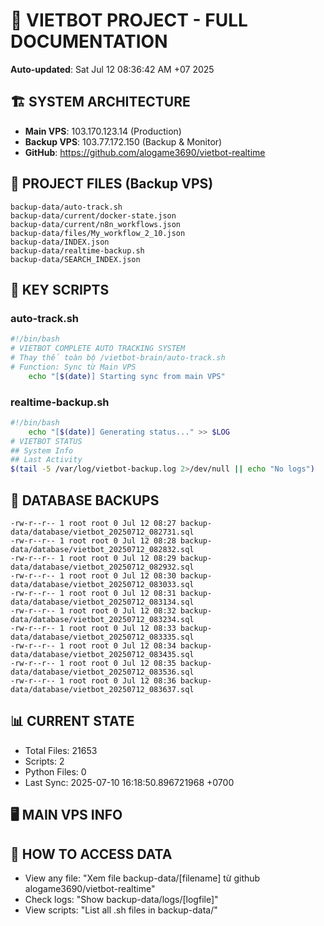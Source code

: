 # 🤖 VIETBOT PROJECT - FULL DOCUMENTATION
**Auto-updated**: Sat Jul 12 08:36:42 AM +07 2025

## 🏗️ SYSTEM ARCHITECTURE
- **Main VPS**: 103.170.123.14 (Production)
- **Backup VPS**: 103.77.172.150 (Backup & Monitor)
- **GitHub**: https://github.com/alogame3690/vietbot-realtime

## 📁 PROJECT FILES (Backup VPS)
```
backup-data/auto-track.sh
backup-data/current/docker-state.json
backup-data/current/n8n_workflows.json
backup-data/files/My_workflow_2_10.json
backup-data/INDEX.json
backup-data/realtime-backup.sh
backup-data/SEARCH_INDEX.json
```

## 🔧 KEY SCRIPTS
### auto-track.sh
```bash
#!/bin/bash
# VIETBOT COMPLETE AUTO TRACKING SYSTEM
# Thay thế toàn bộ /vietbot-brain/auto-track.sh
# Function: Sync từ Main VPS
    echo "[$(date)] Starting sync from main VPS"
```
### realtime-backup.sh
```bash
#!/bin/bash
    echo "[$(date)] Generating status..." >> $LOG
# VIETBOT STATUS
## System Info
## Last Activity
$(tail -5 /var/log/vietbot-backup.log 2>/dev/null || echo "No logs")
```

## 💾 DATABASE BACKUPS
```
-rw-r--r-- 1 root root 0 Jul 12 08:27 backup-data/database/vietbot_20250712_082731.sql
-rw-r--r-- 1 root root 0 Jul 12 08:28 backup-data/database/vietbot_20250712_082832.sql
-rw-r--r-- 1 root root 0 Jul 12 08:29 backup-data/database/vietbot_20250712_082932.sql
-rw-r--r-- 1 root root 0 Jul 12 08:30 backup-data/database/vietbot_20250712_083033.sql
-rw-r--r-- 1 root root 0 Jul 12 08:31 backup-data/database/vietbot_20250712_083134.sql
-rw-r--r-- 1 root root 0 Jul 12 08:32 backup-data/database/vietbot_20250712_083234.sql
-rw-r--r-- 1 root root 0 Jul 12 08:33 backup-data/database/vietbot_20250712_083335.sql
-rw-r--r-- 1 root root 0 Jul 12 08:34 backup-data/database/vietbot_20250712_083435.sql
-rw-r--r-- 1 root root 0 Jul 12 08:35 backup-data/database/vietbot_20250712_083536.sql
-rw-r--r-- 1 root root 0 Jul 12 08:36 backup-data/database/vietbot_20250712_083637.sql
```

## 📊 CURRENT STATE
- Total Files: 21653
- Scripts: 2
- Python Files: 0
- Last Sync: 2025-07-10 16:18:50.896721968 +0700

## 🖥️ MAIN VPS INFO


## 🚨 HOW TO ACCESS DATA
- View any file: "Xem file backup-data/[filename] từ github alogame3690/vietbot-realtime"
- Check logs: "Show backup-data/logs/[logfile]"
- View scripts: "List all .sh files in backup-data/"
